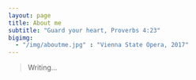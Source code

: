 ```yaml
---
layout: page
title: About me
subtitle: "Guard your heart, Proverbs 4:23"
bigimg:
  - "/img/aboutme.jpg" : "Vienna State Opera, 2017"
---
```


> Writing...
